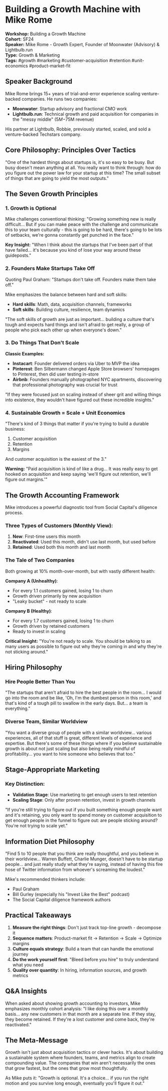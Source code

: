 # Building a Growth Machine with Mike Rome

**Workshop:** Building a Growth Machine  
**Cohort:** SF24  
**Speaker:** Mike Rome - Growth Expert, Founder of Moonwater (Advisory) & Lightbulb.run  
**Type:** Growth & Marketing  
**Tags:** #growth #marketing #customer-acquisition #retention #unit-economics #product-market-fit

## Speaker Background

Mike Rome brings 15+ years of trial-and-error experience scaling venture-backed companies. He runs two companies:
- **Moonwater**: Startup advisory and fractional CMO work
- **Lightbulb.run**: Technical growth and paid acquisition for companies in the "messy middle" ($5M-$75M revenue)

His partner at Lightbulb, Robbie, previously started, scaled, and sold a venture-backed Techstars company.

## Core Philosophy: Principles Over Tactics

"One of the hardest things about startups is, it's so easy to be busy. But busy doesn't mean anything at all. You really want to think through: how do you figure out the power law for your startup at this time? The small subset of things that are going to yield the most outputs."

## The Seven Growth Principles

### 1. Growth is Optional

Mike challenges conventional thinking: "Growing something new is really difficult... But if you can make peace with the challenge and communicate this to your team culturally - this is going to be hard, there's going to be lots of setbacks, we're gonna constantly get punched in the face."

**Key Insight:** "When I think about the startups that I've been part of that have failed... it's because you kind of lose your way around these guideposts."

### 2. Founders Make Startups Take Off

Quoting Paul Graham: "Startups don't take off. Founders make them take off."

Mike emphasizes the balance between hard and soft skills:
- **Hard skills**: Math, data, acquisition channels, frameworks
- **Soft skills**: Building culture, resilience, team dynamics

"The soft skills of growth are just as important... building a culture that's tough and expects hard things and isn't afraid to get really, a group of people who pick each other up when everyone's down."

### 3. Do Things That Don't Scale

**Classic Examples:**
- **Instacart**: Founder delivered orders via Uber to MVP the idea
- **Pinterest**: Ben Silbermann changed Apple Store browsers' homepages to Pinterest, then did user testing in-store
- **Airbnb**: Founders manually photographed NYC apartments, discovering that professional photography was crucial for trust

"If they were focused just on scaling instead of sheer grit and willing things into existence, they wouldn't have figured out these incredible insights."

### 4. Sustainable Growth = Scale + Unit Economics

"There's kind of 3 things that matter if you're trying to build a durable business:
1. Customer acquisition
2. Retention  
3. Margins

And customer acquisition is the easiest of the 3."

**Warning:** "Paid acquisition is kind of like a drug... It was really easy to get hooked on acquisition and keep saying 'we'll figure out retention, we'll figure out margins.'"

## The Growth Accounting Framework

Mike introduces a powerful diagnostic tool from Social Capital's diligence process.

### Three Types of Customers (Monthly View):
1. **New**: First-time users this month
2. **Reactivated**: Used this month, didn't use last month, but used before
3. **Retained**: Used both this month and last month

### The Tale of Two Companies

Both growing at 10% month-over-month, but with vastly different health:

**Company A (Unhealthy)**:
- For every 1.1 customers gained, losing 1 to churn
- Growth driven primarily by new acquisition
- "Leaky bucket" - not ready to scale

**Company B (Healthy)**:
- For every 1.7 customers gained, losing 1 to churn
- Growth driven by retained customers
- Ready to invest in scaling

**Critical Insight:** "You're not ready to scale. You should be talking to as many users as possible to figure out why they're coming in and why they're not sticking around."

## Hiring Philosophy

### Hire People Better Than You

"The startups that aren't afraid to hire the best people in the room... I would go into the room and be like, 'Oh, I'm the dumbest person in this room,' and that's kind of a tough pill to swallow in the early days. But... a team is everything."

### Diverse Team, Similar Worldview

"You want a diverse group of people with a similar worldview... various experiences, all of that stuff is great, different levels of experience and expertise. But there's some of these things where if you believe sustainable growth is about not just scaling but also being really mindful of profitability... you want to hire someone who believes that too."

## Stage-Appropriate Marketing

### Key Distinction:
- **Validation Stage**: Use marketing to get enough users to test retention
- **Scaling Stage**: Only after proven retention, invest in growth channels

"If you're still trying to figure out if you built something enough people want and it's retaining, you only want to spend money on customer acquisition to get enough people in the funnel to figure out: are people sticking around? You're not trying to scale yet."

## Information Diet Philosophy

"Find 5 to 10 people that you think are really thoughtful, and you believe in their worldview... Warren Buffett, Charlie Munger, doesn't have to be startup people... and just really study what they're saying, instead of having this fire hose of Twitter information from whoever's screaming the loudest."

Mike's recommended thinkers include:
- Paul Graham
- Bill Gurley (especially his "Invest Like the Best" podcast)
- The Social Capital diligence framework authors

## Practical Takeaways

1. **Measure the right things**: Don't just track top-line growth - decompose it
2. **Sequence matters**: Product-market fit → Retention → Scale → Optimize margins
3. **Culture equals strategy**: Build a team that can handle the emotional journey
4. **Do the work yourself first**: "Bleed before you hire" to truly understand what you need
5. **Quality over quantity**: In hiring, information sources, and growth metrics

## Q&A Insights

When asked about showing growth accounting to investors, Mike emphasizes monthly cohort analysis: "I like doing this over a monthly basis... any new customers in that month are a separate line. If they stay, they become retained. If they're a lost customer and come back, they're reactivated."

## The Meta-Message

Growth isn't just about acquisition tactics or clever hacks. It's about building a sustainable system where founders, teams, and metrics align to create compounding value. The companies that win aren't necessarily the ones that grow fastest, but the ones that grow most thoughtfully.

As Mike puts it: "Growth is optional. It's a choice... if you run the right motion and you survive long enough, eventually you'll figure it out."